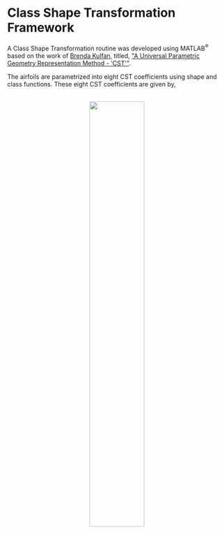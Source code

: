 # Class Shape Transformation Framework
<p align="justify">
  
  A Class Shape Transformation routine was developed using MATLAB<sup>®️</sup> based on the work of [Brenda Kulfan](https://www.brendakulfan.com/), titled, ["A Universal Parametric Geometry Representation
  Method - 'CST'"](https://www.researchgate.net/publication/245430684_Universal_Parametric_Geometry_Representation_Method).
</p>

The airfoils are parametrized into eight CST coefficients using shape and class functions. These eight CST coefficients are given by,
<br/>
<br/>
<p align="center">
  <img align="center" src="https://github.com/kanakaero/airfoil-aerodynamic-geometric-coefficients-dataset/assets/93387754/7d492f4e-5497-48cd-9dcc-af385df13ae0" width="50%">
</p>
<br/>
<br/>

